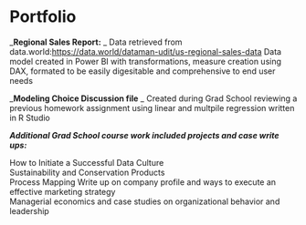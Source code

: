 # Portfolio


_**Regional Sales Report:** _
Data retrieved from data.world:https://data.world/dataman-udit/us-regional-sales-data
  Data model created in Power BI with transformations, measure creation using DAX, formated to be easily digesitable and comprehensive to end user needs

_**Modeling Choice Discussion file** _
Created during Grad School reviewing a previous homework assignment using linear and multpile regression written in R Studio

_**Additional Grad School course work included projects and case write ups:**_

How to Initiate a Successful Data Culture   
Sustainability and Conservation Products   
Process Mapping
Write up on company profile and ways to execute an effective marketing strategy  
Managerial economics and case studies on organizational behavior and leadership



